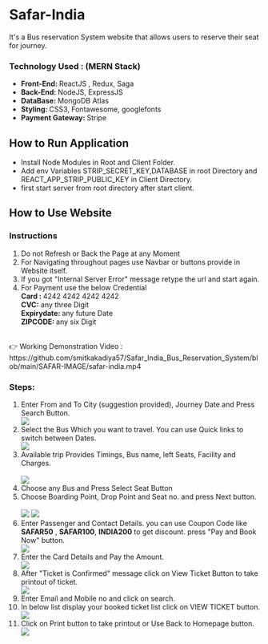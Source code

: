 # Safar-India
It's a Bus reservation System website that allows users to reserve their seat for journey. 




<h3>Technology Used : (MERN Stack)</h3>
<ul>
<li><b>Front-End: </b> ReactJS , Redux, Saga</li>
  
<li><b>Back-End: </b> NodeJS, ExpressJS </li>
  <li><b>DataBase: </b> MongoDB Atlas </li>
    <li><b>Styling: </b> CSS3, Fontawesome, googlefonts </li>
   <li><b>Payment Gateway: </b> Stripe </li>
</ul>


<h2> How to Run Application </h2>
<ul>
  <li>Install Node Modules in Root and Client Folder.</li> 
   <li>Add env Variables  STRIP_SECRET_KEY,DATABASE in root Directory and REACT_APP_STRIP_PUBLIC_KEY in Client Directory. </li> 
   <li>first start server from root directory after start client.</li> 
</ul>


<h2> How to Use Website </h2>
<h3>Instructions</h3>
<ol>
    <li>Do not Refresh or Back the Page at any Moment </li>
    <li>For Navigating throughout pages use Navbar or buttons provide in Website itself.</li>
    <li>If you got "Internal Server Error" message retype the url and start again.</li>
    <li>For Payment use the below Credential <br> <b> Card : </b> 4242 4242 4242 4242  <br> <b> CVC:</b> any three Digit <br> <b>Expirydate: </b> any future Date <br> <b>ZIPCODE: </b> any six Digit   </li>
        
</ol>

<br>
👉 Working Demonstration Video : 
https://github.com/smitkakadiya57/Safar_India_Bus_Reservation_System/blob/main/SAFAR-IMAGE/safar-india.mp4
<br>

<h3>Steps:</h3>
        <ol>
        <li> Enter From and To City (suggestion provided), Journey Date and Press Search Button.</li>
      <img src="https://github.com/smitkakadiya57/Safar_India_Bus_Reservation_System/blob/main/SAFAR-IMAGE/hero.png">
        <li>Select the Bus Which you want to travel. You can use Quick links to switch between Dates.</li>
          <img src="https://github.com/smitkakadiya57/Safar_India_Bus_Reservation_System/blob/main/SAFAR-IMAGE/bus.png">
  <br>
        <li>Available trip Provides Timings, Bus name, left Seats, Facility and Charges. </li>
  <br>
         <img src="https://github.com/smitkakadiya57/Safar_India_Bus_Reservation_System/blob/main/SAFAR-IMAGE/time.png">
        <li>Choose any Bus and Press Select Seat  Button</li>
  <li>Choose Boarding Point, Drop Point and Seat no. and press Next button.</li>
  <br>
   <img src="https://github.com/smitkakadiya57/Safar_India_Bus_Reservation_System/blob/main/SAFAR-IMAGE/layout.png">
     <img src="https://github.com/smitkakadiya57/Safar_India_Bus_Reservation_System/blob/main/SAFAR-IMAGE/layout2.png">
  <li>Enter Passenger and Contact Details. you can use Coupon Code like <b>SAFAR50</b> , <b>SAFAR100</b>, <b>INDIA200</b> to get discount. press "Pay and Book Now" button.</li>
   <img src="https://github.com/smitkakadiya57/Safar_India_Bus_Reservation_System/blob/main/SAFAR-IMAGE/pasdata.png">
  <li>Enter the Card Details and Pay the Amount.</li>
   <img src="https://github.com/smitkakadiya57/Safar_India_Bus_Reservation_System/blob/main/SAFAR-IMAGE/payment.png">
  <li>After "Ticket is Confirmed" message click on View Ticket Button to take printout of ticket.</li>
   <img src="https://github.com/smitkakadiya57/Safar_India_Bus_Reservation_System/blob/main/SAFAR-IMAGE/confirm.png">
  <li>Enter Email and Mobile no and click on search.</li>
  
  <li>In below list display your booked ticket list click on VIEW TICKET button.</li>
   <img src="https://github.com/smitkakadiya57/Safar_India_Bus_Reservation_System/blob/main/SAFAR-IMAGE/search.png">
  <li>Click on Print button to take printout or Use Back to Homepage button.</li>
   <img src="https://github.com/smitkakadiya57/Safar_India_Bus_Reservation_System/blob/main/SAFAR-IMAGE/tic.png">
        </ol>
